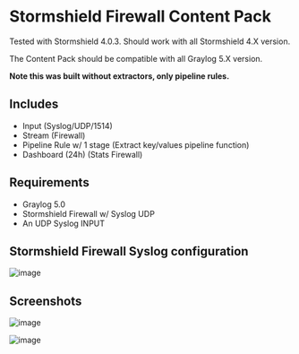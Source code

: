 # Stormshield Firewall Content Pack

Tested with Stormshield 4.0.3. Should work with all Stormshield 4.X version.

The Content Pack should be compatible with all Graylog 5.X version.

**Note this was built without extractors, only pipeline rules.**

## Includes

* Input (Syslog/UDP/1514)
* Stream (Firewall)
* Pipeline Rule w/ 1 stage (Extract key/values pipeline function)
* Dashboard (24h) (Stats Firewall)


## Requirements
* Graylog 5.0 
* Stormshield Firewall w/ Syslog UDP
* An UDP Syslog INPUT

## Stormshield Firewall Syslog configuration

![image](https://github.com/s0p4L1n3/Graylog_Content_Pack_Stormshield_Firewall/assets/126569468/782b29be-29df-4fc5-aa48-25079b76d60f)


## Screenshots

![image](https://github.com/s0p4L1n3/Graylog_Content_Pack_Stormshield_Firewall/assets/126569468/39372f8d-a38c-4829-bf1f-5c3d49360a0b)

![image](https://github.com/s0p4L1n3/Graylog_Content_Pack_Stormshield_Firewall/assets/126569468/be4acea1-8c85-4c36-8b3b-163f2c59b8b4)
